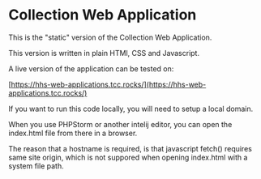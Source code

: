 # Collection Web Application

This is the "static" version of the Collection Web Application.

This version is written in plain HTMl, CSS and Javascript.

A live version of the application can be tested on:

[https://hhs-web-applications.tcc.rocks/](https://hhs-web-applications.tcc.rocks/)

If you want to run this code locally, you will need to setup a local domain.

When you use PHPStorm or another intelij editor, you can open the index.html file from there in a browser.

The reason that a hostname is required, is that javascript fetch() requires same site origin, which is not suppored when opening index.html with a system file path.

